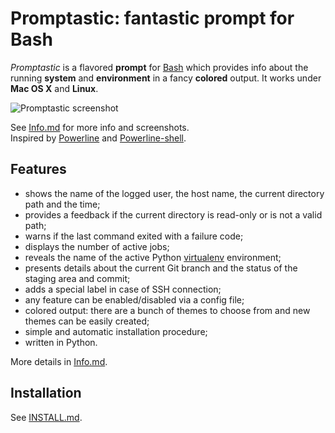 Promptastic: fantastic prompt for Bash
======================================

*Promptastic* is a flavored **prompt** for [Bash](http://en.wikipedia.org/wiki/Bash_(Unix_shell))
which provides info about the running **system** and **environment** in a fancy **colored** output.
It works under **Mac OS X** and **Linux**.

![Promptastic screenshot](https://cloud.githubusercontent.com/assets/6423485/4512433/51131d12-4b40-11e4-8ceb-cac7b01799da.png)

See [Info.md](https://github.com/nimiq/promptastic/blob/master/Info.md) for more info and
screenshots.   
Inspired by [Powerline](https://github.com/Lokaltog/powerline)
and [Powerline-shell](https://github.com/milkbikis/powerline-shell/).

Features
--------
- shows the name of the logged user, the host name, the current directory path and the time;
- provides a feedback if the current directory is read-only or is not a valid path;
- warns if the last command exited with a failure code;
- displays the number of active jobs;
- reveals the name of the active Python [virtualenv](https://github.com/pypa/virtualenv)
environment;
- presents details about the current Git branch and the status of the staging area and commit;
- adds a special label in case of SSH connection;
- any feature can be enabled/disabled via a config file;
- colored output: there are a bunch of themes to choose from and new themes can be easily created;
- simple and automatic installation procedure;
- written in Python.

More details in [Info.md](https://github.com/nimiq/promptastic/blob/master/Info.md).

Installation
------------
See [INSTALL.md](https://github.com/nimiq/promptastic/blob/master/INSTALL.md).
